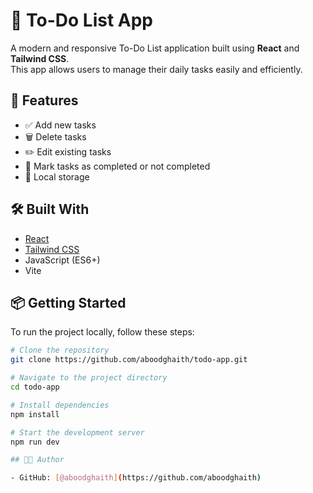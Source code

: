 # 📝 To-Do List App

A modern and responsive To-Do List application built using **React** and **Tailwind CSS**.  
This app allows users to manage their daily tasks easily and efficiently.

## 🚀 Features

- ✅ Add new tasks
- 🗑️ Delete tasks
- ✏️ Edit existing tasks
- 📌 Mark tasks as completed or not completed
- 💾 Local storage

## 🛠️ Built With

- [React](https://reactjs.org/)
- [Tailwind CSS](https://tailwindcss.com/)
- JavaScript (ES6+)
- Vite


## 📦 Getting Started

To run the project locally, follow these steps:

```bash
# Clone the repository
git clone https://github.com/aboodghaith/todo-app.git

# Navigate to the project directory
cd todo-app

# Install dependencies
npm install

# Start the development server
npm run dev

## 🧑‍💻 Author

- GitHub: [@aboodghaith](https://github.com/aboodghaith)
